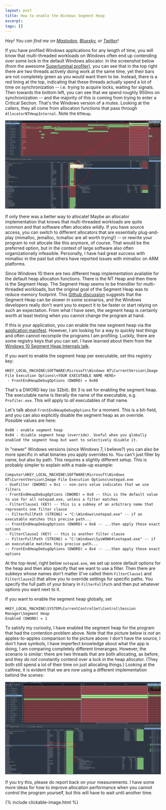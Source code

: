 ```yaml
---
layout: post
title: How to enable the Windows Segment Heap
excerpt:
tags: []
---
```


_Hey! You can find me on [Mastodon](https://mastodon.gamedev.place/@sschoener), [Bluesky](https://bsky.app/profile/sschoener.bsky.social), or [Twitter](https://twitter.com/s4schoener)!_

If you have profiled Windows applications for any length of time, you will know that multi-threaded workloads on Windows often end up contending over some lock in the default Windows allocator. In the screenshot below (from the awesome [Superluminal profiler](https://superluminal.eu/)), you can see that in the top right there are two threads actively doing work at the same time, yet their bars are not completely green as you would want them to be. Instead, there is a red lining at the top, indicating that these threads actually spend a lot of time on synchronization -- i.e. trying to acquire locks, waiting for signals. Then towards the bottom left, you can see that we spend roughly 950ms on synchronization -- and the majority of this is coming from trying to enter a Critical Section. That's the Windows version of a mutex. Looking at the callers, they all come from allocation functions that pass through `AllocatorNTHeapInternal`. Note the `NTHeap`.

<p align="middle">
  <img src="/img/2024-11-05-segment-heap/nt-heap.png" alt="NT Heap" />
</p>

If only there was a better way to allocate! Maybe an allocator implementation that knows that multi-threaded workloads are quite common and that software often allocates wildly. If you have source access, you can switch to different allocators that are essentially plug-and-play (mimalloc, jemalloc, tcmalloc are all worth trying!) -- or rewrite your program to not allocate like this anymore, of course. That would be the preferred option, but in the context of large software also often organizationally infeasible. Personally, I have had great success with mimalloc in the past but others have reported issues with mimalloc on ARM platforms.

Since Windows 10 there are two different heap implementation available for the default heap allocation functions. There is the NT Heap and then there is the Segment Heap. The Segment Heap seems to be friendlier for multi-threaded workloads, but the original goal of the Segment Heap was to reduce memory footprint. This [Github discussion](https://github.com/microsoft/Windows-Dev-Performance/issues/39) suggests that the Segment Heap can be slower in some scenarios, and the Windows developers really don't want you to expect it to be faster or start relying on such an expectation. From what I have seen, the segment heap is certainly worth at least testing when you cannot change the program at hand.

If this is your application, you can enable the new segment heap via the [application manifest](https://learn.microsoft.com/en-us/windows/win32/sbscs/application-manifests). However, I am looking for a way to quickly test things and often cannot recompile the programs I am profiling. Luckily, there are some registry keys that you can set. I have learned about them from the [Windows 10 Segment Heap Internals talk](https://www.youtube.com/watch?v=hetZx78SQ_A&t=315s).

If you want to enable the segment heap per executable, set this registry key:
```
HKEY_LOCAL_MACHINE\SOFTWARE\Microsoft\Windows NT\CurrentVersion\Image File Execution Options\<YOUR EXECUTABLE NAME HERE>
 - FrontEndHeapDebugOptions (DWORD) = 0x08
```
That's a DWORD key (so 32bit). Bit 3 is set for enabling the segment heap. The executable name is literally the name of the executable, e.g. `Profiler.exe`. This will apply to _all_ executables of that name.

Let's talk about `FrontEndHeapDebugOptions` for a moment. This is a bit-field, and you can also explicitly disable the segment heap as an override. Possible values are here:
```
0x08 - enable segment heap
0x04 - disable segment heap (override). Useful when you globally enabled the segment heap but want to selectively disable it.
```

In "newer" Windows versions (since Windows 7, I believe?) you can also be more specific in what binaries you apply overrides to. You can't just filter by name, but also by path. This requires a slightly different setup. This is probably simpler to explain with a made-up example:

```
Computer\HKEY_LOCAL_MACHINE\SOFTWARE\Microsoft\Windows NT\CurrentVersion\Image File Execution Options\notepad.exe
- UseFilter (DWORD) = 0x1 -- non-zero value indicates that we use filters
- FrontEndHeapDebugOptions (DWORD) = 0x0 -- this is the default value to use for all notepad.exe, unless a filter matches
- FilterClause1 (KEY) -- this is a subkey of an arbitrary name that represents one filter clause
-- FilterFullPath (STRING) = "C:\Windows\notepad.exe" -- if an executable matches this precise path...
-- FrontEndHeapDebugOptions (DWORD) = 0x8 -- ...then apply these exact options
- FilterClause2 (KEY) -- this is another filter clause
-- FilterFullPath (STRING) = "C:\Windows\SysWOW64\notepad.exe" -- if an executable matches this precise path...
-- FrontEndHeapDebugOptions (DWORD) = 0x4 -- ...then apply these exact options
```

At the top-level, right below `notepad.exe`, we set up some default options for the heap and then also specify that we want to use a filter. Then there are subkeys whose names don't matter (I've called them `FilterClause1` and `FilterClause2`) that allow you to override settings for specific paths. You specify the full path of your binary in `FilterFullPath` and then put whatever options you want next to it.

If you want to enable the segment heap globally, set
```
HKEY_LOCAL_MACHINE\SYSTEM\CurrentControlSet\Control\Session Manager\Segment Heap
Enabled (DWORD) = 1
```

To satisfy my curiosity, I have enabled the segment heap for the program that had the contention problem above. Note that the picture below is *not* an apples-to-apples comparison to the picture above: I don't have the source, I don't have symbols, I have imperfect knowledge about what the app is doing, I am comparing completely different timeranges. However, the scenario is similar: there are two threads that are both allocating, as before, and they _do not_ constantly contend over a lock in the heap allocator. (They both still spend a lot of their time on just allocating things.) Looking at the calltree, it is evident that we are now using a different implementation behind the scenes:

<p align="middle">
  <img src="/img/2024-11-05-segment-heap/segment-heap.png" alt="Segment Heap" />
</p>

If you try this, please do report back on your measurements. I have some more ideas for how to improve allocation performance when you cannot control the program yourself, but this will have to wait until another time.

{% include clickable-image.html %}
